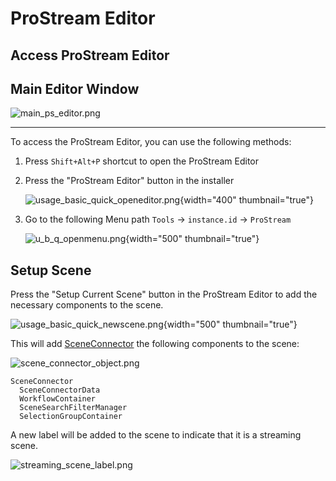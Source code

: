 # ProStream Editor

## Access ProStream Editor

## Main Editor Window

<snippet id="prostream_editor_main_window">

![main_ps_editor.png](main_ps_editor.png)

</snippet>


<snippet id="access_prostream_editor_id">

------

To access the ProStream Editor, you can use the following methods:

1. Press `Shift+Alt+P` shortcut to open the ProStream Editor

2. Press the "ProStream Editor" button in the installer

   ![usage_basic_quick_openeditor.png](usage_basic_quick_openeditor.png){width="400" thumbnail="true"}

3. Go to the following Menu path `Tools` → `instance.id` → `ProStream`

   ![u_b_q_openmenu.png](u_b_q_openmenu.png){width="500" thumbnail="true"}

</snippet>

## Setup Scene

<snippet id="prostream_editor_setup_id">

Press the "Setup Current Scene" button in the ProStream Editor to add the necessary components to the scene.

![usage_basic_quick_newscene.png](usage_basic_quick_newscene.png){width="500" thumbnail="true"}

This will add [SceneConnector](scene-connector.md) the following components to the scene:

![scene_connector_object.png](scene_connector_object.png)

    SceneConnector
      SceneConnectorData
      WorkflowContainer
      SceneSearchFilterManager
      SelectionGroupContainer

A new label will be added to the scene to indicate that it is a streaming scene.

![streaming_scene_label.png](streaming_scene_label.png)


</snippet>

